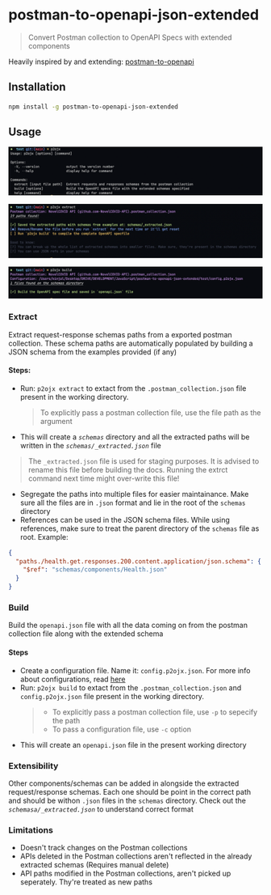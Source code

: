 # postman-to-openapi-json-extended

> Convert Postman collection to OpenAPI Specs with extended components

Heavily inspired by and extending: [postman-to-openapi](https://github.com/joolfe/postman-to-openapi)

## Installation

```sh
npm install -g postman-to-openapi-json-extended
```

## Usage

![help](./assets/help.png)

![extract](./assets/extract.png)

![build](./assets/build.png)

### Extract

Extract request-response schemas paths from a exported postman collection. These schema paths are automatically populated by building a JSON schema from the examples provided (if any)

#### Steps:

- Run: `p2ojx extract` to extact from the `.postman_collection.json` file present in the working directory.

  > To explicitly pass a postman collection file, use the file path as the argument

- This will create a _`schemas`_ directory and all the extracted paths will be written in the _`schemas/_extracted.json`_ file

> The `_extracted.json` file is used for staging purposes. It is advised to rename this file before building the docs. Running the extrct command next time might over-write this file!

- Segregate the paths into multiple files for easier maintainance. Make sure all the files are in `.json` format and lie in the root of the `schemas` directory
- References can be used in the JSON schema files. While using references, make sure to treat the parent directory of the `schemas` file as root. Example:

```json
{
  "paths./health.get.responses.200.content.application/json.schema": {
    "$ref": "schemas/components/Health.json"
  }
}
```

### Build

Build the `openapi.json` file with all the data coming on from the postman collection file along with the extended schema

#### Steps

- Create a configuration file. Name it: `config.p2ojx.json`. For more info about configurations, read [here](https://joolfe.github.io/postman-to-openapi/#options)
- Run: `p2ojx build` to extact from the `.postman_collection.json` and `config.p2ojx.json` file present in the working directory.
  > - To explicitly pass a postman collection file, use `-p` to sepecify the path
  > - To pass a configuration file, use `-c` option
- This will create an `openapi.json` file in the present working directory

### Extensibility

Other components/schemas can be added in alongside the extracted request/response schemas. Each one should be point in the correct path and should be withon `.json` files in the `schemas` directory. Check out the _`schemasa/_extracted.json`_ to understand correct format

### Limitations

- Doesn't track changes on the Postman collections
- APIs deleted in the Postman collections aren't reflected in the already extracted schemas (Requires manual delete)
- API paths modified in the Postman collections, aren't picked up seperately. Thy're treated as new paths
